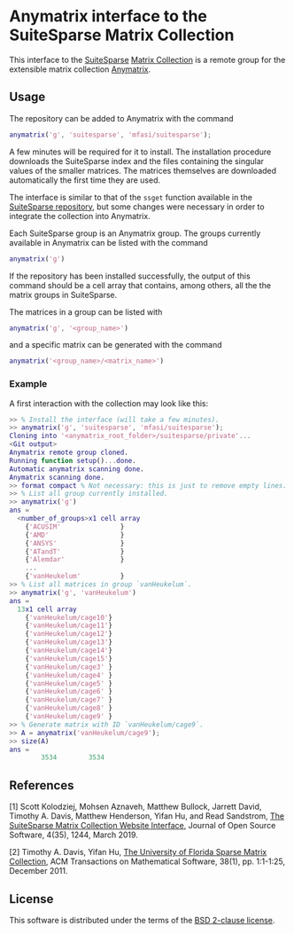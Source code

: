 # Anymatrix interface to the SuiteSparse Matrix Collection

This interface to the [SuiteSparse](https://people.engr.tamu.edu/davis/suitesparse.html) [Matrix Collection](http://sparse.tamu.edu/) is a remote group for the extensible matrix collection [Anymatrix](https://github.com/mmikaitis/anymatrix).

## Usage
The repository can be added to Anymatrix with the command
```MATLAB
anymatrix('g', 'suitesparse', 'mfasi/suitesparse');
```
A few minutes will be required for it to install. The installation procedure downloads the SuiteSparse index and the files containing the singular values of the smaller matrices. The matrices themselves are downloaded automatically the first time they are used.

The interface is similar to that of the `ssget` function available in the [SuiteSparse repository](https://github.com/DrTimothyAldenDavis/SuiteSparse), but some changes were necessary in order to integrate the collection into Anymatrix.

Each SuiteSparse group is an Anymatrix group. The groups currently available in Anymatrix can be listed with the command
```MATLAB
anymatrix('g')
```
If the repository has been installed successfully, the output of this command should be a cell array that contains, among others, all the the matrix groups in SuiteSparse.

The matrices in a group can be listed with
```MATLAB
anymatrix('g', '<group_name>')
```
and a specific matrix can be generated with the command
```MATLAB
anymatrix('<group_name>/<matrix_name>')
```

### Example

A first interaction with the collection may look like this:
```MATLAB
>> % Install the interface (will take a few minutes).
>> anymatrix('g', 'suitesparse', 'mfasi/suitesparse');
Cloning into '<anymatrix_root_folder>/suitesparse/private'...
<Git output>
Anymatrix remote group cloned.
Running function setup()...done.
Automatic anymatrix scanning done.
Anymatrix scanning done.
>> format compact % Not necessary: this is just to remove empty lines.
>> % List all group currently installed.
>> anymatrix('g')
ans =
  <number_of_groups>x1 cell array
    {'ACUSIM'               }
    {'AMD'                  }
    {'ANSYS'                }
    {'ATandT'               }
    {'Alemdar'              }
    ...
    {'vanHeukelum'          }
>> % List all matrices in group `vanHeukelum`.
>> anymatrix('g', 'vanHeukelum')
ans =
  13x1 cell array
    {'vanHeukelum/cage10'}
    {'vanHeukelum/cage11'}
    {'vanHeukelum/cage12'}
    {'vanHeukelum/cage13'}
    {'vanHeukelum/cage14'}
    {'vanHeukelum/cage15'}
    {'vanHeukelum/cage3' }
    {'vanHeukelum/cage4' }
    {'vanHeukelum/cage5' }
    {'vanHeukelum/cage6' }
    {'vanHeukelum/cage7' }
    {'vanHeukelum/cage8' }
    {'vanHeukelum/cage9' }
>> % Generate matrix with ID `vanHeukelum/cage9`.
>> A = anymatrix('vanHeukelum/cage9');
>> size(A)
ans =
        3534        3534
```


## References

[1] Scott Kolodziej, Mohsen Aznaveh, Matthew Bullock, Jarrett David, Timothy A. Davis, Matthew Henderson, Yifan Hu, and Read Sandstrom, [The SuiteSparse Matrix Collection Website Interface](https://doi.org/10.21105/joss.01244), Journal of Open Source Software, 4(35), 1244, March 2019.

[2] Timothy A. Davis, Yifan Hu, [The University of Florida Sparse Matrix Collection](https://doi.org/10.1145/2049662.2049663), ACM Transactions on Mathematical Software, 38(1), pp. 1:1-1:25, December 2011.


## License

This software is distributed under the terms of the [BSD 2-clause license](LICENSE.md).
